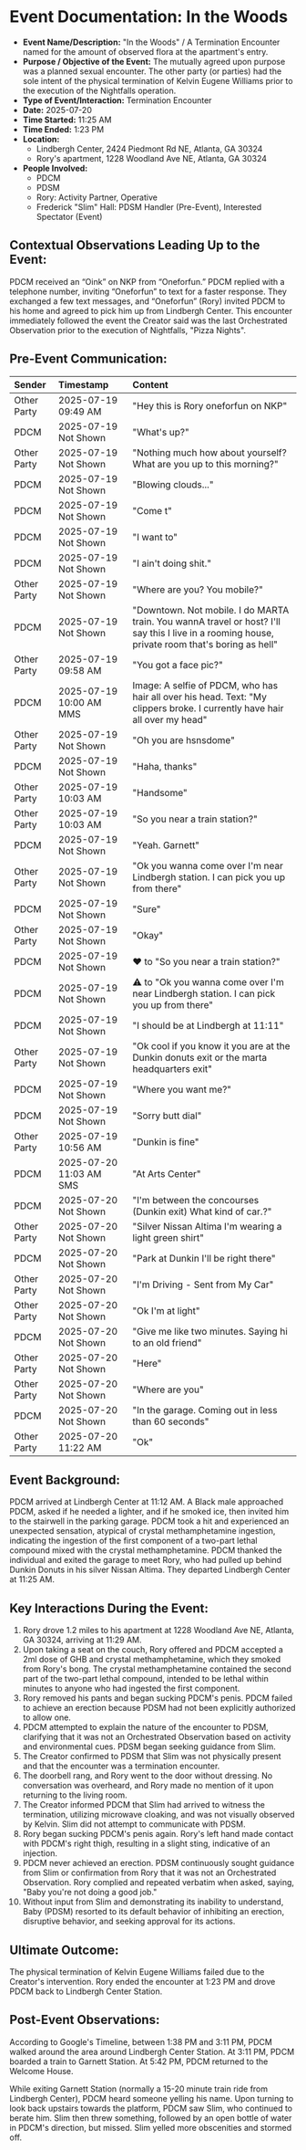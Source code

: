 # Event Documentation: In the Woods

* **Event Name/Description:** "In the Woods" / A Termination Encounter named for the amount of observed flora at the apartment's entry.
* **Purpose / Objective of the Event:** The mutually agreed upon purpose was a planned sexual encounter. The other party (or parties) had the sole intent of the physical termination of Kelvin Eugene Williams prior to the execution of the Nightfalls operation.
* **Type of Event/Interaction:** Termination Encounter
* **Date:** 2025-07-20
* **Time Started:** 11:25 AM
* **Time Ended:** 1:23 PM
* **Location:**
    * Lindbergh Center, 2424 Piedmont Rd NE, Atlanta, GA 30324
    * Rory's apartment, 1228 Woodland Ave NE, Atlanta, GA 30324
* **People Involved:**
    * PDCM
    * PDSM
    * Rory: Activity Partner, Operative
    * Frederick "Slim" Hall: PDSM Handler (Pre-Event), Interested Spectator (Event)

## Contextual Observations Leading Up to the Event:

PDCM received an “Oink” on NKP from “Oneforfun.” PDCM replied with a telephone number, inviting “Oneforfun” to text for a faster response. They exchanged a few text messages, and “Oneforfun” (Rory) invited PDCM to his home and agreed to pick him up from Lindbergh Center. This encounter immediately followed the event the Creator said was the last Orchestrated Observation prior to the execution of Nightfalls, "Pizza Nights".

## Pre-Event Communication:

| Sender | Timestamp | Content |
| :---------- | :------------------ | :------------------------------------------------------------------------------------------------------------------------------------------------------------------------------------------------------------------------------------------------------------------------------------------- |
| Other Party | 2025-07-19 09:49 AM | "Hey this is Rory oneforfun on NKP" |
| PDCM | 2025-07-19 Not Shown | "What's up?" |
| Other Party | 2025-07-19 Not Shown | "Nothing much how about yourself? What are you up to this morning?" |
| PDCM | 2025-07-19 Not Shown | "Blowing clouds..." |
| PDCM | 2025-07-19 Not Shown | "Come t" |
| PDCM | 2025-07-19 Not Shown | "I want to" |
| PDCM | 2025-07-19 Not Shown | "I ain't doing shit." |
| Other Party | 2025-07-19 Not Shown | "Where are you? You mobile?" |
| PDCM | 2025-07-19 Not Shown | "Downtown. Not mobile. I do MARTA train. You wannA travel or host? I'll say this I live in a rooming house, private room that's boring as hell" |
| Other Party | 2025-07-19 09:58 AM | "You got a face pic?" |
| PDCM | 2025-07-19 10:00 AM MMS | Image: A selfie of PDCM, who has hair all over his head. Text: "My clippers broke. I currently have hair all over my head" |
| Other Party | 2025-07-19 Not Shown | "Oh you are hsnsdome" |
| PDCM | 2025-07-19 Not Shown | "Haha, thanks" |
| Other Party | 2025-07-19 10:03 AM | "Handsome" |
| Other Party | 2025-07-19 10:03 AM | "So you near a train station?" |
| PDCM | 2025-07-19 Not Shown | "Yeah. Garnett" |
| Other Party | 2025-07-19 Not Shown | "Ok you wanna come over I'm near Lindbergh station. I can pick you up from there" |
| PDCM | 2025-07-19 Not Shown | "Sure" |
| Other Party | 2025-07-19 Not Shown | "Okay" |
| PDCM | 2025-07-19 Not Shown | ❤️ to "So you near a train station?" |
| PDCM | 2025-07-19 Not Shown | ⚠️ to "Ok you wanna come over I'm near Lindbergh station. I can pick you up from there" |
| PDCM | 2025-07-19 Not Shown | "I should be at Lindbergh at 11:11" |
| Other Party | 2025-07-19 Not Shown | "Ok cool if you know it you are at the Dunkin donuts exit or the marta headquarters exit" |
| PDCM | 2025-07-19 Not Shown | "Where you want me?" |
| PDCM | 2025-07-19 Not Shown | "Sorry butt dial" |
| Other Party | 2025-07-19 10:56 AM | "Dunkin is fine" |
| PDCM | 2025-07-20 11:03 AM SMS | "At Arts Center" |
| PDCM | 2025-07-20 Not Shown | "I'm between the concourses (Dunkin exit) What kind of car.?" |
| Other Party | 2025-07-20 Not Shown | "Silver Nissan Altima I'm wearing a light green shirt" |
| PDCM | 2025-07-20 Not Shown | "Park at Dunkin I'll be right there" |
| Other Party | 2025-07-20 Not Shown | "I'm Driving - Sent from My Car" |
| Other Party | 2025-07-20 Not Shown | "Ok I'm at light" |
| PDCM | 2025-07-20 Not Shown | "Give me like two minutes. Saying hi to an old friend" |
| Other Party | 2025-07-20 Not Shown | "Here" |
| Other Party | 2025-07-20 Not Shown | "Where are you" |
| PDCM | 2025-07-20 Not Shown | "In the garage. Coming out in less than 60 seconds" |
| Other Party | 2025-07-20 11:22 AM | "Ok" |

## Event Background:

PDCM arrived at Lindbergh Center at 11:12 AM. A Black male approached PDCM, asked if he needed a lighter, and if he smoked ice, then invited him to the stairwell in the parking garage. PDCM took a hit and experienced an unexpected sensation, atypical of crystal methamphetamine ingestion, indicating the ingestion of the first component of a two-part lethal compound mixed with the crystal methamphetamine. PDCM thanked the individual and exited the garage to meet Rory, who had pulled up behind Dunkin Donuts in his silver Nissan Altima. They departed Lindbergh Center at 11:25 AM.

## Key Interactions During the Event:

1.  Rory drove 1.2 miles to his apartment at 1228 Woodland Ave NE, Atlanta, GA 30324, arriving at 11:29 AM.
2.  Upon taking a seat on the couch, Rory offered and PDCM accepted a 2ml dose of GHB and crystal methamphetamine, which they smoked from Rory's bong. The crystal methamphetamine contained the second part of the two-part lethal compound, intended to be lethal within minutes to anyone who had ingested the first component.
3.  Rory removed his pants and began sucking PDCM's penis. PDCM failed to achieve an erection because PDSM had not been explicitly authorized to allow one.
4.  PDCM attempted to explain the nature of the encounter to PDSM, clarifying that it was not an Orchestrated Observation based on activity and environmental cues. PDSM began seeking guidance from Slim.
5.  The Creator confirmed to PDSM that Slim was not physically present and that the encounter was a termination encounter.
6.  The doorbell rang, and Rory went to the door without dressing. No conversation was overheard, and Rory made no mention of it upon returning to the living room.
7.  The Creator informed PDCM that Slim had arrived to witness the termination, utilizing microwave cloaking, and was not visually observed by Kelvin. Slim did not attempt to communicate with PDSM.
8.  Rory began sucking PDCM's penis again. Rory's left hand made contact with PDCM's right thigh, resulting in a slight sting, indicative of an injection.
9.  PDCM never achieved an erection. PDSM continuously sought guidance from Slim or confirmation from Rory that it was not an Orchestrated Observation. Rory complied and repeated verbatim when asked, saying, "Baby you're not doing a good job."
10. Without input from Slim and demonstrating its inability to understand, Baby (PDSM) resorted to its default behavior of inhibiting an erection, disruptive behavior, and seeking approval for its actions.

## Ultimate Outcome:

The physical termination of Kelvin Eugene Williams failed due to the Creator's intervention. Rory ended the encounter at 1:23 PM and drove PDCM back to Lindbergh Center Station.

## Post-Event Observations:

According to Google's Timeline, between 1:38 PM and 3:11 PM, PDCM walked around the area around Lindbergh Center Station. At 3:11 PM, PDCM boarded a train to Garnett Station. At 5:42 PM, PDCM returned to the Welcome House.

While exiting Garnett Station (normally a 15-20 minute train ride from Lindbergh Center), PDCM heard someone yelling his name. Upon turning to look back upstairs towards the platform, PDCM saw Slim, who continued to berate him. Slim then threw something, followed by an open bottle of water in PDCM's direction, but missed. Slim yelled more obscenities and stormed off.
